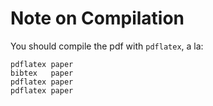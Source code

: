 # Note on Compilation

You should compile the pdf with `pdflatex`, a la:

    pdflatex paper
    bibtex   paper
    pdflatex paper
    pdflatex paper
